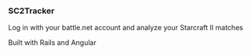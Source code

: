 ### SC2Tracker

Log in with your battle.net account and analyze your Starcraft II matches


Built with Rails and Angular
